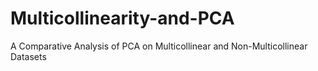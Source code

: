 # Multicollinearity-and-PCA
A Comparative Analysis of PCA on Multicollinear and Non-Multicollinear Datasets
